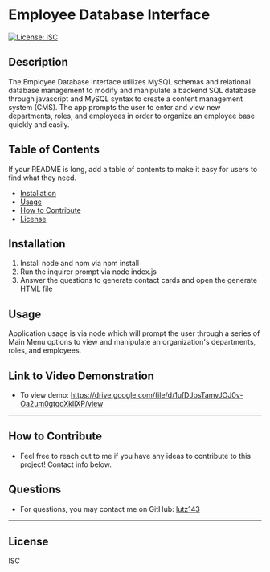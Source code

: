 # Employee Database Interface

[![License: ISC](https://img.shields.io/badge/License-ISC-blue.svg)](https://opensource.org/licenses/ISC)

## Description
The Employee Database Interface utilizes MySQL schemas and relational database management to modify and manipulate a backend SQL database through javascript and MySQL syntax to create a content management system (CMS). The app prompts the user to enter and view new departments, roles, and employees in order to organize an employee base quickly and easily.

## Table of Contents

If your README is long, add a table of contents to make it easy for users to find what they need.
    
- [Installation](#installation)
- [Usage](#usage)
- [How to Contribute](#how-to-contribute)
- [License](#license)

## Installation
1. Install node and npm via npm install
2. Run the inquirer prompt via node index.js
3. Answer the questions to generate contact cards and open the generate HTML file

## Usage
Application usage is via node which will prompt the user through a series of Main Menu options to view and manipulate an organization's departments, roles, and employees.

## Link to Video Demonstration
* To view demo: https://drive.google.com/file/d/1ufDJbsTamvJOJ0v-Oa2um0gtqoXkIiXP/view

---

## How to Contribute
* Feel free to reach out to me if you have any ideas to contribute to this project! Contact info below.

## Questions
* For questions, you may contact me on GitHub: [lutz143](https://github.com/lutz143)


---

## License
ISC